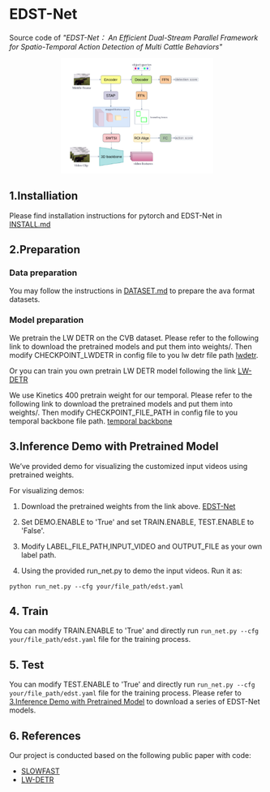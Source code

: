 # EDST-Net
  Source code of _"EDST-Net： An Efficient Dual-Stream Parallel Framework for Spatio-Temporal Action Detection of Multi Cattle Behaviors"_
<p align="center">
  <img src="all_model.png" alt="EDST-Net Architecturee" width="300">
</p>

## 1.Installiation
  Please find installation instructions for pytorch and EDST-Net in [INSTALL.md](INSTALL.md)

## 2.Preparation

### Data preparation
  You may follow the instructions in [DATASET.md](DATASET.md) to prepare the ava format datasets.
### Model preparation
  We pretrain the LW DETR on the CVB dataset. Please refer to the following link to download the pretrained models and put them into weights/. Then modify CHECKPOINT_LWDETR in config file to you lw detr file path
  [lwdetr](https://drive.google.com/file/d/1VAyJ9jrJex7s_cmNKvrtINqMznVG9Xit/view?usp=sharing).
  
  Or you can train you own pretrain LW DETR model following the link [LW-DETR](https://github.com/Atten4Vis/LW-DETR)

  We use Kinetics 400 pretrain weight for our temporal. Please refer to the following link to download the pretrained models and put them into weights/. Then modify CHECKPOINT_FILE_PATH in config file to you temporal backbone file path.
[temporal backbone](https://dl.fbaipublicfiles.com/pyslowfast/x3d_models/x3d_l.pyth)

## 3.Inference Demo with Pretrained Model
  We’ve provided demo for visualizing the customized input videos using pretrained weights.

  For visualizing demos:

  1. Download the pretrained weights from the link above.
     [EDST-Net](https://drive.google.com/file/d/16MXBZ_0bQvNuvB7myYq0dmB6rstEvXUv/view?usp=sharing)
  
  3. Set DEMO.ENABLE to 'True' and set TRAIN.ENABLE, TEST.ENABLE to 'False'.
  
  4. Modify LABEL_FILE_PATH,INPUT_VIDEO and OUTPUT_FILE as your own label path.
  
  5. Using the provided run_net.py to demo the input videos. Run it as:
  
    python run_net.py --cfg your/file_path/edst.yaml

## 4. Train
  You can modify TRAIN.ENABLE to 'True' and directly run `run_net.py --cfg your/file_path/edst.yaml` file for the training process.
  
## 5. Test
  You can modify TEST.ENABLE to 'True' and directly run `run_net.py --cfg your/file_path/edst.yaml` file for the training process. Please refer to [3.Inference Demo with Pretrained Model](#3) to download a series of EDST-Net models.

## 6. References
Our project is conducted based on the following public paper with code:

- [SLOWFAST](https://github.com/facebookresearch/SlowFast)
- [LW-DETR](https://github.com/Atten4Vis/LW-DETR)

